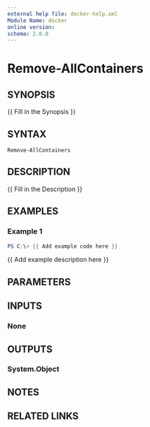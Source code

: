 ```yaml
---
external help file: docker-help.xml
Module Name: docker
online version:
schema: 2.0.0
---
```


# Remove-AllContainers

## SYNOPSIS
{{ Fill in the Synopsis }}

## SYNTAX

```
Remove-AllContainers
```

## DESCRIPTION
{{ Fill in the Description }}

## EXAMPLES

### Example 1
```powershell
PS C:\> {{ Add example code here }}
```

{{ Add example description here }}

## PARAMETERS

## INPUTS

### None

## OUTPUTS

### System.Object
## NOTES

## RELATED LINKS
